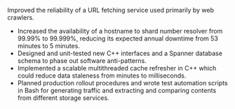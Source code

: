 Improved the reliability of a URL fetching service used primarily by web crawlers.

-   Increased the availability of a hostname to shard number resolver from
    99.99% to 99.999%, reducing its expected annual downtime from 53 minutes to
    5 minutes.
-   Designed and unit-tested new C++ interfaces and a Spanner database schema to
    phase out software anti-patterns.
-   Implemented a scalable multithreaded cache refresher in C++ which could reduce
    data staleness from minutes to milliseconds.
-   Planned production rollout procedures and wrote test automation scripts in
    Bash for generating traffic and extracting and comparing contents from different
    storage services.
